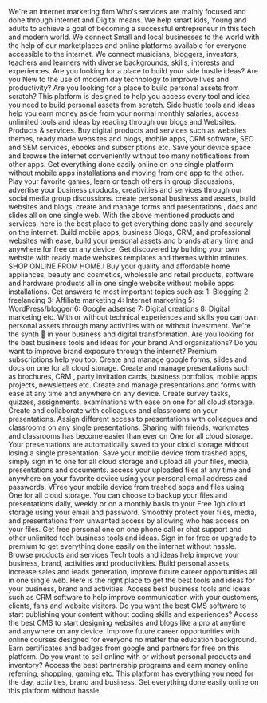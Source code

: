 We're an internet marketing firm Who's services are mainly focused and done through internet and Digital means.  We help smart kids, Young and adults to achieve a goal of becoming a successful entrepreneur in this tech and modern world.  We connect Small and local businesses to the world with the help of our marketplaces and online platforms available for everyone accessible to the internet.  We connect musicians, bloggers, investors, teachers and learners with diverse backgrounds, skills, interests and experiences.  Are you looking for a place to build your side hustle ideas?  Are you New to the use of modern day technology to improve lives and productivity?  Are you looking for a place to build personal assets from scratch?  This platform is designed to help you access every tool and idea you need to build personal assets from scratch.  Side hustle tools and ideas help you earn money aside from your normal monthly salaries, access unlimited tools and ideas by reading through our blogs and Websites.  Products & services.   Buy digital products and services such as websites themes, ready made websites and blogs, mobile apps, CRM software, SEO and SEM services, ebooks and subscriptions etc.  Save your device space and browse the internet conveniently without too many notifications from other apps.  Get everything done easily online on one single platform without mobile apps installations and moving from one app to the other.  Play your favorite games, learn or teach others in group discussions, advertise your business products, creativities and services through our social media group discussions.  create personal business and assets, build websites and blogs, create and manage forms and presentations , docs and slides all on one single web.  With the above mentioned products and services, here is the best place to get everything done easily and securely on the internet.   Build mobile apps, business Blogs, CRM, and professional websites with ease, build your personal assets and brands at any time and anywhere for free on any device.  Get discovered by building your own website with ready made websites templates and themes within minutes.  SHOP ONLINE FROM HOME.l  Buy your quality and affordable home appliances, beauty and cosmetics, wholesale and retail products, software and hardware products all in one single website without mobile apps installations.  Get answers to most important topics such as:  1: Blogging  2: freelancing  3: Affiliate marketing  4: Internet marketing  5: WordPress/blogger  6: Google adsense  7: Digital creations  8: Digital marketing etc.  With or without technical experiences and skills you can own personal assets through many activities with or without investment.  We're the synth 🎹 in your business and digital transformation.  Are you looking for the best business tools and ideas for your brand And organizations?  Do you want to improve brand exposure through the internet?   Premium subscriptions help you too.   Create and manage google forms, slides and docs on one for all cloud storage.  Create and manage presentations such as brochures, CRM , party invitation cards, business portfolios, mobile apps projects, newsletters etc.  Create and manage presentations and forms with ease at any time and anywhere on any device.  Create survey tasks, quizzes, assignments, examinations with ease on one for all cloud storage.  Create and collaborate with colleagues and classrooms on your presentations.  Assign different access to presentations with colleagues and classrooms on any single presentations.  Sharing with friends, workmates and classrooms has become easier than ever on One for all cloud storage.  Your presentations are automatically saved to your cloud storage without losing a single presentation.  Save your mobile device from trashed apps, simply sign in to one for all cloud storage and upload all your files, media, presentations and documents.   access your uploaded files at any time and anywhere on your favorite device using your personal email address and passwords.   VFree your mobile device from trashed apps and files using One for all cloud storage.  You can choose to backup your files and presentations daily, weekly or on a monthly basis to your Free 1gb cloud storage using your email and password.  Smoothly protect your files, media, and presentations from unwanted access by allowing who has access on your files.  Get free personal one on one phone call or chat support and other unlimited tech business tools and ideas.   Sign in for free or upgrade to premium to get everything done easily on the internet without hassle.    Browse products and services    Tech tools and ideas help improve your business, brand, activities and productivities. Build personal assets, increase sales and leads generation, improve future career opportunities all in one single web.  Here is the right place to get the best tools and ideas for your business, brand and activities. Access best business tools and ideas such as CRM software to help improve communication with your customers, clients, fans and website visitors. Do you want the best CMS software to start publishing your content without coding skills and experiences? Access the best CMS to start designing websites and blogs like a pro at anytime and anywhere on any device. Improve future career opportunities with online courses designed for everyone no matter the education background. Earn certificates and badges from google and partners for free on this platform.   Do you want to sell online with or without personal products and inventory?  Access the best partnership programs and earn money online referring, shopping, gaming etc.  This platform has everything you need for the day, activities, brand and business.   Get everything done easily online on this platform without hassle. 
